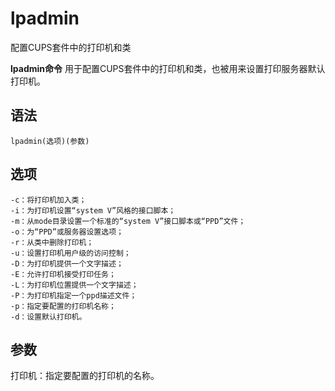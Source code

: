 # lpadmin

配置CUPS套件中的打印机和类


**lpadmin命令** 用于配置CUPS套件中的打印机和类，也被用来设置打印服务器默认打印机。

##  语法

```
lpadmin(选项)(参数)
```

##  选项

```
-c：将打印机加入类；
-i：为打印机设置“system V”风格的接口脚本；
-m：从mode目录设置一个标准的“system V”接口脚本或“PPD”文件；
-o：为“PPD”或服务器设置选项；
-r：从类中删除打印机；
-u：设置打印机用户级的访问控制；
-D：为打印机提供一个文字描述；
-E：允许打印机接受打印任务；
-L：为打印机位置提供一个文字描述；
-P：为打印机指定一个ppd描述文件；
-p：指定要配置的打印机名称；
-d：设置默认打印机。
```

##  参数

打印机：指定要配置的打印机的名称。


